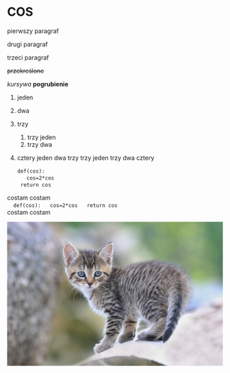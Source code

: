 # COS
pierwszy paragraf

drugi paragraf

trzeci paragraf

~~przekreślone~~

*kursywa*
**pogrubienie**
1. jeden
2. dwa
3. trzy
    1. trzy jeden
    2. trzy dwa
4. cztery
 jeden
 dwa
 trzy
     trzy jeden
     trzy dwa
 cztery
 
     ```
     def(cos):  
        cos=2*cos  
      return cos  
      ```
 
costam costam  
    ```  
    def(cos):  
    cos=2*cos  
    return cos  
     ```  
costam costam
 
![kot](kot.jpeg)
 
  
